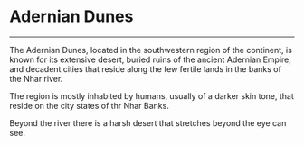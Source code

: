 # Adernian Dunes
___
The Adernian Dunes, located in the southwestern region of the continent, is known for its extensive desert, buried ruins of the ancient Adernian Empire, and decadent cities that reside along the few fertile lands in the banks of the Nhar river.

The region is mostly inhabited by humans, usually of a darker skin tone, that reside on the city states of thr Nhar Banks.

Beyond the river there is a harsh desert that stretches beyond the eye can see.